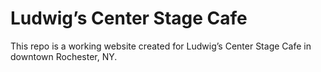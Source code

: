 # Ludwig’s Center Stage Cafe
This repo is a working website created for Ludwig’s Center Stage Cafe in downtown Rochester, NY.